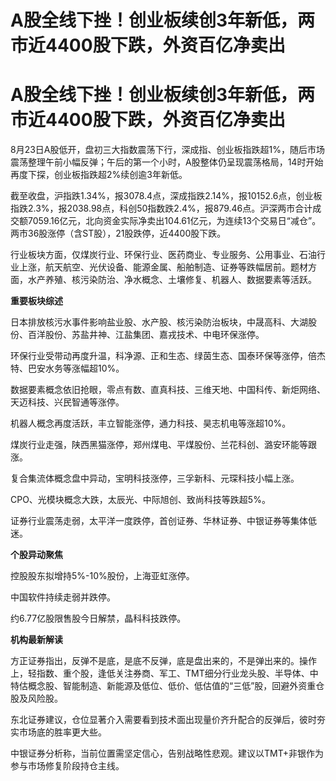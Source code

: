 # A股全线下挫！创业板续创3年新低，两市近4400股下跌，外资百亿净卖出

# A股全线下挫！创业板续创3年新低，两市近4400股下跌，外资百亿净卖出

8月23日A股低开，盘初三大指数震荡下行，深成指、创业板指跌超1%，随后市场震荡整理午前小幅反弹；午后的第一个小时，A股整体仍呈现震荡格局，14时开始再度下探，创业板指跌超2%续创逾3年新低。

截至收盘，沪指跌1.34%，报3078.4点，深成指跌2.14%，报10152.6点，创业板指跌2.3%，报2038.98点，科创50指数跌2.4%，报879.46点。沪深两市合计成交额7059.16亿元，北向资金实际净卖出104.61亿元，为连续13个交易日“减仓”。两市36股涨停（含ST股），21股跌停，近4400股下跌。

行业板块方面，仅煤炭行业、环保行业、医药商业、专业服务、公用事业、石油行业上涨，航天航空、光伏设备、能源金属、船舶制造、证券等跌幅居前。题材方面，水产养殖、核污染防治、净水概念、土壤修复、机器人、数据要素等活跃。

**重要板块综述**

日本排放核污水事件影响盐业股、水产股、核污染防治板块，中晟高科、大湖股份、百洋股份、苏盐井神、江盐集团、嘉戎技术、中电环保涨停。

环保行业受带动再度升温，科净源、正和生态、绿茵生态、国泰环保等涨停，倍杰特、巴安水务等涨幅超10%。

数据要素概念依旧抢眼，零点有数、直真科技、三维天地、中国科传、新炬网络、天迈科技、兴民智通等涨停。

机器人概念再度活跃，丰立智能涨停，通力科技、昊志机电等涨超10%。

煤炭行业走强，陕西黑猫涨停，郑州煤电、平煤股份、兰花科创、潞安环能等跟涨。

复合集流体概念盘中异动，宝明科技涨停，三孚新科、元琛科技小幅上涨。

CPO、光模块概念大跌，太辰光、中际旭创、致尚科技等跌超5%。

证券行业震荡走弱，太平洋一度跌停，首创证券、华林证券、中银证券等集体低迷。

**个股异动聚焦**

控股股东拟增持5%-10%股份，上海亚虹涨停。

中国软件持续走弱并跌停。

约6.77亿股限售股今日解禁，晶科科技跌停。

**机构最新解读**

方正证券指出，反弹不是底，是底不反弹，底是盘出来的，不是弹出来的。操作上，轻指数、重个股，逢低关注券商、军工、TMT细分行业龙头股、半导体、中特估概念股、智能制造、新能源及低位、低价、低估值的“三低”股，回避外资重仓股及风险股。

东北证券建议，仓位显著介入需要看到技术面出现量价齐升配合的反弹后，彼时夯实市场底的胜率更大些。

中银证券分析称，当前位置需坚定信心，告别战略性悲观。建议以TMT+非银作为参与市场修复阶段持仓主线。

